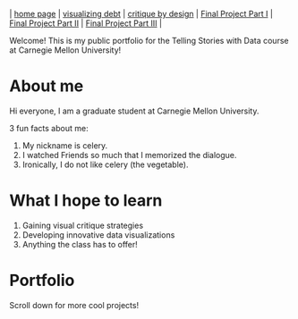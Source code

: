 | [home page](https://celerysally.github.io/portfolio/home_page.md) | [visualizing debt](https://celerysally.github.io/portfolio/visualizing_debt.html) | [critique by design](https://celerysally.github.io/portfolio/critique_by_design.html) | [Final Project Part I](https://celerysally.github.io/portfolio/Part1FinalProject.html) | [Final Project Part II](https://celerysally.github.io/portfolio/part2.html) | [Final Project Part III](https://celerysally.github.io/portfolio/part3.md) |

Welcome! This is my public portfolio for the Telling Stories with Data course at Carnegie Mellon University!

# About me
Hi everyone, I am a graduate student at Carnegie Mellon University.

3 fun facts about me:
1. My nickname is celery.
2. I watched Friends so much that I memorized the dialogue.
3. Ironically, I do not like celery (the vegetable).

# What I hope to learn

1. Gaining visual critique strategies
2. Developing innovative data visualizations
3. Anything the class has to offer!

# Portfolio
Scroll down for more cool projects!
